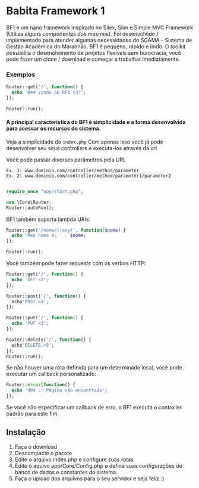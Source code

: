 # Babita Framework 1

BF1 é um nano framework inspirado no Silex, Slim e Simple MVC Framework (Utiliza alguns componentes dos mesmos). Foi desenvolvido / implementado para atender algumas necessidades do SGAMA - Sistema de Gestão Acadêmica do Maranhão. BF1 é pequeno, rápido e lindo. O toolkit possibilita o desenolvimento de projetos flexiveis sem burocracia, você pode fazer um clone / download e começar a trabalhar imediatamente.

### Exemplos

```PHP
Router::get('/', function() {
  echo 'Bem vindo ao BF1 <3!';
});

Router::run();
```

#### A principal característica do BF1 é simplicidade e a forma desenvolvida para acessar os recursos do sistema.

Veja a simplicidade do `index.php`
Com apenas isso você já pode desenvolver seu seus controllers e executa-los através da url

Você pode passar diversos parâmetros pela URL
````
Ex. 1: www.dominio.com/controller/method/parameter
Ex. 2: www.dominio.com/controller/method/parameter1/parameter2
````

```PHP

require_once "app/start.php";

use \Core\Router;
Router::autoRun();
```

BF1 também suporta lambda URIs:

```PHP
Router::get('/nome/(:any)', function($nome) {
  echo 'Meu nome é: ' . $nome;
});

Router::run();
```

Você também pode fazer requests com os verbos HTTP:

```PHP
Router::get('/', function() {
  echo 'GET <3';
});

Router::post('/', function() {
  echo'POST <3';
});

Router::put('/', function() {
  echo 'PUT <3';
});

Router::delete('/', function() {
  echo'DELETE <3';
});
Router::run();
```

Se não houver uma rota definida para um determinado local, você pode executar um callback personalizado:

```PHP
Router::error(function() {
  echo '404 :: Página não encontrada';
});
```

Se você não especificar um callback de erro, o BF1 executa o controller padrão para este fim.

## Instalação

1. Faça o download
2. Descompacte o pacote
4. Edite o arquivo index.php e configure suas rotas
5. Edite o aquivo app/Core/Config.php e defina suas configurações de banco de dados e constantes do sistema.
6. Faça o upload dos arquivos para o seu servidor e seja feliz :)
